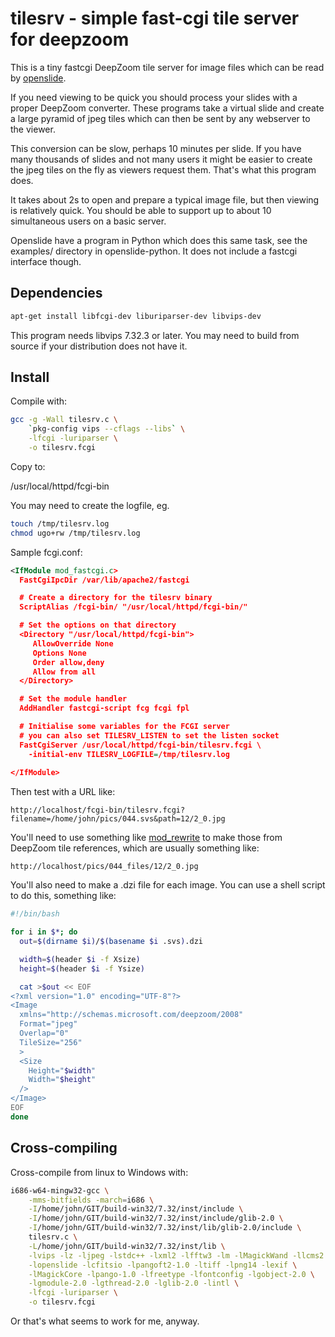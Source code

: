 # tilesrv - simple fast-cgi tile server for deepzoom

This is a tiny fastcgi DeepZoom tile server for image files which can be read 
by [openslide](http://openslide.org/). 

If you need viewing to be quick you should process your slides with a
proper DeepZoom converter. These programs take a virtual slide and create a
large pyramid of jpeg tiles which can then be sent by any webserver to the
viewer.

This conversion can be slow, perhaps 10 minutes per slide. If you have
many thousands of slides and not many users it might be easier to create the
jpeg tiles on the fly as viewers request them. That's what this program does.

It takes about 2s to open and prepare a typical image file, but then viewing
is relatively quick. You should be able to support up to about 10 
simultaneous users on a basic server. 

Openslide have a program in Python which does this same task, see the
examples/ directory in openslide-python. It does not include a fastcgi
interface though. 

## Dependencies

```bash
apt-get install libfcgi-dev liburiparser-dev libvips-dev
```

This program needs libvips 7.32.3 or later. You may need to build
from source if your distribution does not have it. 

## Install

Compile with:

```bash
gcc -g -Wall tilesrv.c \
	`pkg-config vips --cflags --libs` \
	-lfcgi -luriparser \
	-o tilesrv.fcgi
```

Copy to:

/usr/local/httpd/fcgi-bin

You may need to create the logfile, eg.

```bash
touch /tmp/tilesrv.log
chmod ugo+rw /tmp/tilesrv.log
```

Sample fcgi.conf:

```xml
<IfModule mod_fastcgi.c>
  FastCgiIpcDir /var/lib/apache2/fastcgi

  # Create a directory for the tilesrv binary
  ScriptAlias /fcgi-bin/ "/usr/local/httpd/fcgi-bin/"

  # Set the options on that directory
  <Directory "/usr/local/httpd/fcgi-bin">
     AllowOverride None
     Options None
     Order allow,deny
     Allow from all
  </Directory>

  # Set the module handler
  AddHandler fastcgi-script fcg fcgi fpl

  # Initialise some variables for the FCGI server
  # you can also set TILESRV_LISTEN to set the listen socket
  FastCgiServer /usr/local/httpd/fcgi-bin/tilesrv.fcgi \
    -initial-env TILESRV_LOGFILE=/tmp/tilesrv.log 
  
</IfModule>
```

Then test with a URL like:

```
http://localhost/fcgi-bin/tilesrv.fcgi?filename=/home/john/pics/044.svs&path=12/2_0.jpg
```

You'll need to use something like
[mod_rewrite](http://httpd.apache.org/docs/current/mod/mod_rewrite.html) to
make those from DeepZoom tile references, which are usually something like:

```
http://localhost/pics/044_files/12/2_0.jpg
```

You'll also need to make a .dzi file for each image. You can use a shell script
to do this, something like:

```bash
#!/bin/bash

for i in $*; do
  out=$(dirname $i)/$(basename $i .svs).dzi

  width=$(header $i -f Xsize)
  height=$(header $i -f Ysize)

  cat >$out << EOF
<?xml version="1.0" encoding="UTF-8"?>
<Image
  xmlns="http://schemas.microsoft.com/deepzoom/2008"
  Format="jpeg"
  Overlap="0"
  TileSize="256"
  >
  <Size
    Height="$width"
    Width="$height"
  />
</Image>
EOF
done
```

## Cross-compiling

Cross-compile from linux to Windows with:

```bash
i686-w64-mingw32-gcc \
	-mms-bitfields -march=i686 \
	-I/home/john/GIT/build-win32/7.32/inst/include \
	-I/home/john/GIT/build-win32/7.32/inst/include/glib-2.0 \
	-I/home/john/GIT/build-win32/7.32/inst/lib/glib-2.0/include \
	tilesrv.c \
	-L/home/john/GIT/build-win32/7.32/inst/lib \
	-lvips -lz -ljpeg -lstdc++ -lxml2 -lfftw3 -lm -lMagickWand -llcms2 \
	-lopenslide -lcfitsio -lpangoft2-1.0 -ltiff -lpng14 -lexif \
	-lMagickCore -lpango-1.0 -lfreetype -lfontconfig -lgobject-2.0 \
	-lgmodule-2.0 -lgthread-2.0 -lglib-2.0 -lintl \
	-lfcgi -luriparser \
	-o tilesrv.fcgi
```

Or that's what seems to work for me, anyway. 
